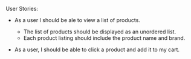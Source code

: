 User Stories:

* As a user I should be ale to view a list of products.
  * The list of products should be displayed as an unordered list.
  * Each product listing should include the product name and brand.

* As a user, I should be able to click a product and add it to my cart.